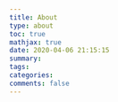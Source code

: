 ```yaml
---
title: About
type: about
toc: true
mathjax: true
date: 2020-04-06 21:15:15
summary:
tags:
categories:
comments: false
---
```


